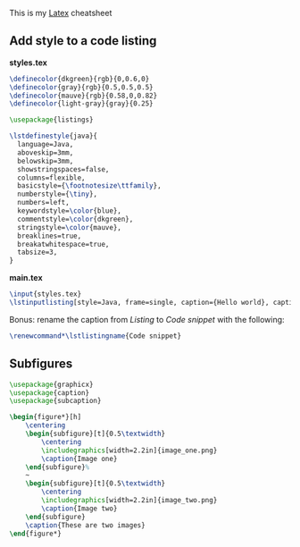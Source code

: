 This is my [Latex](https://www.latex-project.org/) cheatsheet

## Add style to a code listing
**styles.tex**
``` latex
\definecolor{dkgreen}{rgb}{0,0.6,0}
\definecolor{gray}{rgb}{0.5,0.5,0.5}
\definecolor{mauve}{rgb}{0.58,0,0.82}
\definecolor{light-gray}{gray}{0.25}

\usepackage{listings}

\lstdefinestyle{java}{
  language=Java,
  aboveskip=3mm,
  belowskip=3mm,
  showstringspaces=false,
  columns=flexible,
  basicstyle={\footnotesize\ttfamily},
  numberstyle={\tiny},
  numbers=left,
  keywordstyle=\color{blue},
  commentstyle=\color{dkgreen},
  stringstyle=\color{mauve},
  breaklines=true,
  breakatwhitespace=true,
  tabsize=3,
}
```
**main.tex**
``` latex
\input{styles.tex}
\lstinputlisting[style=Java, frame=single, caption={Hello world}, captionpos=b]{helloworld.java}
```
Bonus: rename the caption from _Listing_ to _Code snippet_ with the following:
``` latex
\renewcommand*\lstlistingname{Code snippet}
```

## Subfigures
``` latex
\usepackage{graphicx}
\usepackage{caption}
\usepackage{subcaption}

\begin{figure*}[h]
    \centering
    \begin{subfigure}[t]{0.5\textwidth}
        \centering
        \includegraphics[width=2.2in]{image_one.png}
        \caption{Image one}
    \end{subfigure}%
    ~ 
    \begin{subfigure}[t]{0.5\textwidth}
        \centering
        \includegraphics[width=2.2in]{image_two.png}
        \caption{Image two}
    \end{subfigure}
    \caption{These are two images}
\end{figure*}
```
